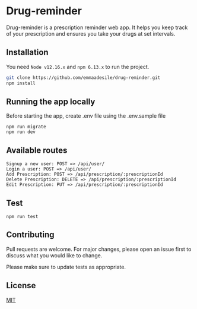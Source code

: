 # Drug-reminder
Drug-reminder is a prescription reminder web app. It helps you keep track of your prescription and ensures you take your drugs at set intervals.

## Installation

You need `Node v12.16.x` and `npm 6.13.x` to run the project.

```bash
git clone https://github.com/emmaadesile/drug-reminder.git
npm install
```

## Running the app locally
Before starting the app, create .env file using the .env.sample file

```
npm run migrate
npm run dev
```

## Available routes
```
Signup a new user: POST => /api/user/
Login a user: POST => /api/user/
Add Prescription: POST => /api/prescription/:prescriptionId
Delete Prescription: DELETE => /api/prescription/:prescriptionId
Edit Prescription: PUT => /api/prescription/:prescriptionId
```

## Test
```
npm run test
```

## Contributing
Pull requests are welcome. For major changes, please open an issue first to discuss what you would like to change.

Please make sure to update tests as appropriate.

## License
[MIT](https://choosealicense.com/licenses/mit/)